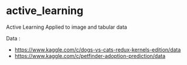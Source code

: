 # active_learning
Active Learning Applied to image and tabular data

Data :

* https://www.kaggle.com/c/dogs-vs-cats-redux-kernels-edition/data
* https://www.kaggle.com/c/petfinder-adoption-prediction/data